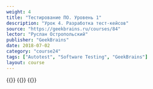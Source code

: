 ```yaml
---
weight: 4
title: "Тестирование ПО. Уровень 1"
description: "Урок 4. Разработка тест-кейсов"
source: "https://geekbrains.ru/courses/84"
lector: "Руслан Остропольский"
publisher: "GeekBrains"
date: 2018-07-02
category: "course24"
tags: ["Autotest", "Software Testing", "GeekBrains"]
layout: course
---
```

{{<players>}}
    {{<protonvideo c9ef42f74bc431cf442ae9620bcb916c>}}
{{</players>}}
